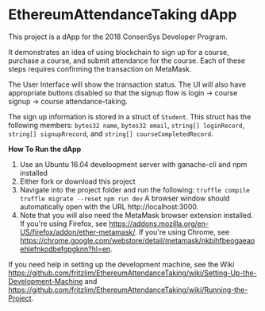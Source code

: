 # EthereumAttendanceTaking dApp

This project is a dApp for the 2018 ConsenSys Developer Program.

It demonstrates an idea of using blockchain to sign up for a course, purchase a course, and submit attendance for the course.
Each of these steps requires confirming the transaction on MetaMask.

The User Interface will show the transaction status.
The UI will also have appropriate buttons disabled so that the signup flow is login -> course signup -> course attendance-taking.

The sign up information is stored in a struct of `Student`.
This struct has the following members:
`bytes32 name`,
`bytes32 email`,
`string[] loginRecord`,
`string[] signupRrecord`, and
`string[] courseCompletedRecord`.


**How To Run the dApp**

1. Use an Ubuntu 16.04 develoopment server with ganache-cli and npm installed
2. Either fork or download this project
3. Navigate into the project folder and run the following:
`truffle compile`
`truffle migrate --reset`
`npm run dev`
A browser window should automatically open with the URL http://localhost:3000.
4. Note that you will also need the MetaMask browser extension installed. If you're using Firefox, see https://addons.mozilla.org/en-US/firefox/addon/ether-metamask/. If you're using Chrome, see https://chrome.google.com/webstore/detail/metamask/nkbihfbeogaeaoehlefnkodbefgpgknn?hl=en.

If you need help in setting up the development machine, see the Wiki https://github.com/fritzlim/EthereumAttendanceTaking/wiki/Setting-Up-the-Development-Machine and https://github.com/fritzlim/EthereumAttendanceTaking/wiki/Running-the-Project.





